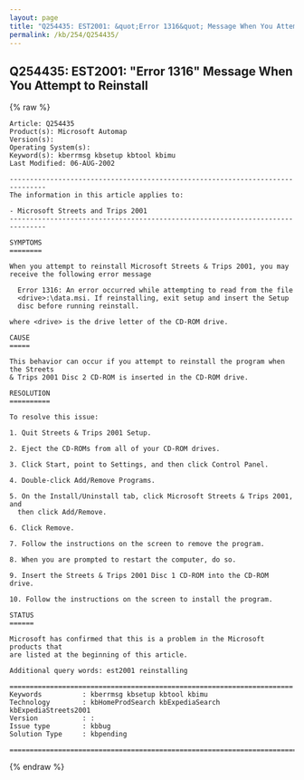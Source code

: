 ```yaml
---
layout: page
title: "Q254435: EST2001: &quot;Error 1316&quot; Message When You Attempt to Reinstall"
permalink: /kb/254/Q254435/
---
```


## Q254435: EST2001: &quot;Error 1316&quot; Message When You Attempt to Reinstall

{% raw %}

	Article: Q254435
	Product(s): Microsoft Automap
	Version(s): 
	Operating System(s): 
	Keyword(s): kberrmsg kbsetup kbtool kbimu
	Last Modified: 06-AUG-2002
	
	-------------------------------------------------------------------------------
	The information in this article applies to:
	
	- Microsoft Streets and Trips 2001 
	-------------------------------------------------------------------------------
	
	SYMPTOMS
	========
	
	When you attempt to reinstall Microsoft Streets & Trips 2001, you may
	receive the following error message
	
	  Error 1316: An error occurred while attempting to read from the file
	  <drive>:\data.msi. If reinstalling, exit setup and insert the Setup
	  disc before running reinstall.
	
	where <drive> is the drive letter of the CD-ROM drive.
	
	CAUSE
	=====
	
	This behavior can occur if you attempt to reinstall the program when the Streets
	& Trips 2001 Disc 2 CD-ROM is inserted in the CD-ROM drive.
	
	RESOLUTION
	==========
	
	To resolve this issue:
	
	1. Quit Streets & Trips 2001 Setup.
	
	2. Eject the CD-ROMs from all of your CD-ROM drives.
	
	3. Click Start, point to Settings, and then click Control Panel.
	
	4. Double-click Add/Remove Programs.
	
	5. On the Install/Uninstall tab, click Microsoft Streets & Trips 2001, and
	  then click Add/Remove.
	
	6. Click Remove.
	
	7. Follow the instructions on the screen to remove the program.
	
	8. When you are prompted to restart the computer, do so.
	
	9. Insert the Streets & Trips 2001 Disc 1 CD-ROM into the CD-ROM drive.
	
	10. Follow the instructions on the screen to install the program.
	
	STATUS
	======
	
	Microsoft has confirmed that this is a problem in the Microsoft products that
	are listed at the beginning of this article.
	
	Additional query words: est2001 reinstalling
	
	======================================================================
	Keywords          : kberrmsg kbsetup kbtool kbimu 
	Technology        : kbHomeProdSearch kbExpediaSearch kbExpediaStreets2001
	Version           : :
	Issue type        : kbbug
	Solution Type     : kbpending
	
	=============================================================================
	

{% endraw %}
